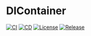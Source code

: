 # DIContainer

[![CI](https://github.com/JunkyTang/DIContainer/actions/workflows/ci.yml/badge.svg)](https://github.com/JunkyTang/DIContainer/actions)  [![CD](https://github.com/JunkyTang/DIContainer/actions/workflows/cd.yml/badge.svg)](https://github.com/JunkyTang/DIContainer/actions)  [![License](https://img.shields.io/github/license/JunkyTang/DIContainer)](https://github.com/JunkyTang/DIContainer/blob/main/LICENSE)  [![Release](https://img.shields.io/github/v/release/JunkyTang/DIContainer)](https://github.com/JunkyTang/DIContainer/releases)